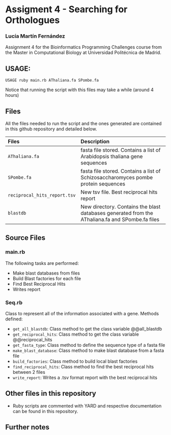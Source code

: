 # Assigment 4 - Searching for Orthologues

### Lucía Martín Fernández

Assignment 4 for the Bioinformatics Programming Challenges course from the Master in Computational Biology at Universidad Politécnica de Madrid.

## USAGE:

`USAGE ruby main.rb AThaliana.fa SPombe.fa`

Notice that running the script with this files may take a while (around 4 hours)

## Files 

All the files needed to run the script and the ones generated are contained in this github repository and detailed below. 

| **Files**                           | **Description**                                                                                                 |                                                   
|:----------------------------------------|:----------------------------------------------------------------------------------------------------------------|
|`AThaliana.fa`                                |  fasta file stored. Contains a list of Arabidopsis thaliana gene sequences                          |                  
|`SPombe.fa`                                  | fasta file stored. Contains a list of Schizosaccharomyces pombe protein sequences                |                                                               
|`reciprocal_hits_report.tsv`                                  | New tsv file. Best reciprocal hits report               |   
|`blastdb`                                  | New directory. Contains the blast databases generated from the AThaliana.fa and SPombe.fa files     |     

## Source Files

### main.rb

The following tasks are performed:

-   Make blast databases from files
-   Build Blast factories for each file 
-   Find Best Reciprocal Hits
-   Writes report

### Seq.rb 

Class to represent all of the information associated with a gene. Methods defined:

- `get_all_blastdb`: Class method to get the class variable @@all_blastdb
- `get_reciprocal_hits`: Class method to get the class variable @@reciprocal_hits
- `get_fasta_type`: Class method to define the sequence type of a fasta file
- `make_blast_database`: Class method to make blast database from a fasta file
- `build_factories`: Class method to build local blast factories
- `find_reciprocal_hits`: Class method to find the best reciprocal hits between 2 files
- `write_report`: Writes a .tsv format report with the best reciprocal hits


## Other files in this repository

- Ruby scripts are commented with YARD and respective documentation can be found in this repository. 

## Further notes

